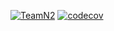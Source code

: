 [![TeamN2](https://github.com/Raipo7/TeamN2/actions/workflows/CIforC%23.yml/badge.svg?branch=Danil)](https://github.com/Raipo7/TeamN2/actions/workflows/CIforC%23.yml)
[![codecov](https://codecov.io/gh/Raipo7/TeamN2/branch/main/graph/badge.svg?token=Y8ZFLNSQH8)](https://codecov.io/gh/Raipo7/TeamN2)